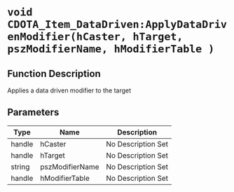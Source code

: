 # `void CDOTA_Item_DataDriven:ApplyDataDrivenModifier(hCaster, hTarget, pszModifierName, hModifierTable )`
## Function Description
Applies a data driven modifier to the target
## Parameters
Type|Name|Description
--|--|--
handle|hCaster|No Description Set
handle|hTarget|No Description Set
string|pszModifierName|No Description Set
handle|hModifierTable|No Description Set
